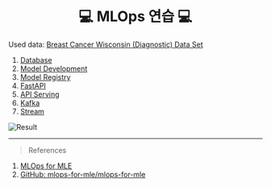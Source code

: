 <div align=center> <h1> 💻 MLOps 연습 💻 </h1> </div>

Used data: [Breast Cancer Wisconsin (Diagnostic) Data Set](https://www.kaggle.com/datasets/uciml/breast-cancer-wisconsin-data)

1. [Database](https://zerohertz.github.io/mlops-for-mle-database/)
2. [Model Development](https://zerohertz.github.io/mlops-for-mle-model-development/)
3. [Model Registry](https://zerohertz.github.io/mlops-for-mle-model-registry/)
4. [FastAPI](https://zerohertz.github.io/mlops-for-mle-fastapi/)
5. [API Serving](https://zerohertz.github.io/mlops-for-mle-api-serving/)
6. [Kafka](https://zerohertz.github.io/mlops-for-mle-kafka/)
7. [Stream](https://zerohertz.github.io/mlops-for-mle-stream/)

![Result](https://user-images.githubusercontent.com/42334717/223958893-4b4df8e0-9916-42eb-b7c1-31b41be4c3cd.gif)

---

> References

1. [MLOps for MLE](https://mlops-for-mle.github.io/tutorial/)
2. [GitHub: mlops-for-mle/mlops-for-mle](https://github.com/mlops-for-mle/mlops-for-mle)
